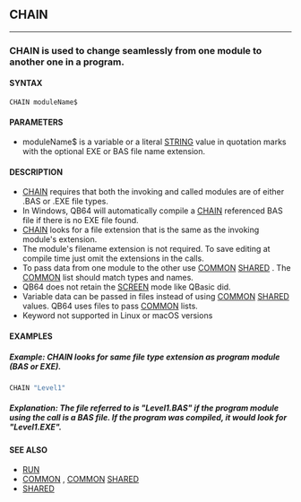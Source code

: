 ## CHAIN
---

### CHAIN is used to change seamlessly from one module to another one in a program.

#### SYNTAX

`CHAIN moduleName$`

#### PARAMETERS
* moduleName$ is a variable or a literal [STRING](./STRING.md) value in quotation marks with the optional EXE or BAS file name extension.


#### DESCRIPTION
* [CHAIN](./CHAIN.md) requires that both the invoking and called modules are of either .BAS or .EXE file types.
* In Windows, QB64 will automatically compile a [CHAIN](./CHAIN.md) referenced BAS file if there is no EXE file found.
* [CHAIN](./CHAIN.md) looks for a file extension that is the same as the invoking module's extension.
* The module's filename extension is not required. To save editing at compile time just omit the extensions in the calls.
* To pass data from one module to the other use [COMMON](./COMMON.md) [SHARED](./SHARED.md) . The [COMMON](./COMMON.md) list should match types and names.
* QB64 does not retain the [SCREEN](./SCREEN.md) mode like QBasic did.
* Variable data can be passed in files instead of using [COMMON](./COMMON.md) [SHARED](./SHARED.md) values. QB64 uses files to pass [COMMON](./COMMON.md) lists.
* Keyword not supported in Linux or macOS versions


#### EXAMPLES
##### Example: CHAIN looks for same file type extension as program module (BAS or EXE).
```vb
CHAIN "Level1"
```
  
##### Explanation: The file referred to is "Level1.BAS" if the program module using the call is a BAS file. If the program was compiled, it would look for "Level1.EXE".


#### SEE ALSO
* [RUN](./RUN.md)
* [COMMON](./COMMON.md) , [COMMON](./COMMON.md) [SHARED](./SHARED.md)
* [SHARED](./SHARED.md)
